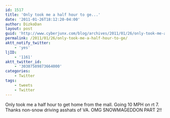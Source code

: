 ```yaml
---
id: 1517
title: 'Only took me a half hour to ge...'
date: '2011-01-26T18:12:20-04:00'
author: DizkoDan
layout: post
guid: 'http://www.cyberjunx.com/blog/archives/2011/01/26/only-took-me-a-half-hour-to-ge/'
permalink: /2011/01/26/only-took-me-a-half-hour-to-ge/
aktt_notify_twitter:
    - 'yes'
ljID:
    - '1161'
aktt_twitter_id:
    - '30387589873664000'
categories:
    - Twitter
tags:
    - tweets
    - Twitter
---
```


Only took me a half hour to get home from the mall. Going 10 MPH on rt 7. Thanks non-snow driving asshats of VA. OMG SNOWMAGEDDON PART 2!!